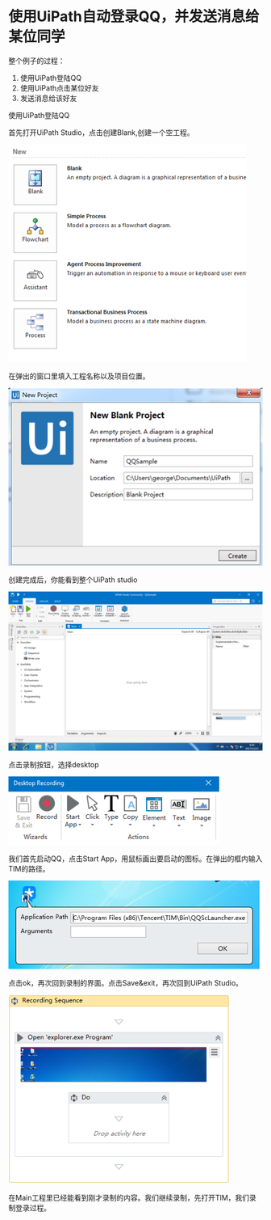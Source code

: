 # 使用UiPath自动登录QQ，并发送消息给某位同学

整个例子的过程：  
 1. 使用UiPath登陆QQ  
 2. 使用UiPath点击某位好友  
 3. 发送消息给该好友

使用UiPath登陆QQ

首先打开UiPath Studio，点击创建Blank,创建一个空工程。

![](/assets1.1/import1.png)

在弹出的窗口里填入工程名称以及项目位置。

![](/assets1.1/import2.png)

创建完成后，你能看到整个UiPath studio

![](/assets1.1/import3.png)

点击录制按钮，选择desktop

![](/assets1.1/import4.png)

我们首先启动QQ，点击Start App，用鼠标画出要启动的图标。在弹出的框内输入TIM的路径。

![](/assets1.1/import5.png)

点击ok，再次回到录制的界面。点击Save&exit，再次回到UiPath Studio。

![](/assets1.1/import6.png)

在Main工程里已经能看到刚才录制的内容。我们继续录制，先打开TIM，我们录制登录过程。



